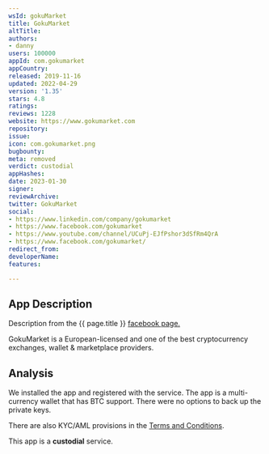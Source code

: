 ```yaml
---
wsId: gokuMarket
title: GokuMarket
altTitle: 
authors:
- danny
users: 100000
appId: com.gokumarket
appCountry: 
released: 2019-11-16
updated: 2022-04-29
version: '1.35'
stars: 4.8
ratings: 
reviews: 1228
website: https://www.gokumarket.com
repository: 
issue: 
icon: com.gokumarket.png
bugbounty: 
meta: removed
verdict: custodial
appHashes: 
date: 2023-01-30
signer: 
reviewArchive: 
twitter: GokuMarket
social:
- https://www.linkedin.com/company/gokumarket
- https://www.facebook.com/gokumarket
- https://www.youtube.com/channel/UCuPj-EJfPshor3dSfRm4QrA
- https://www.facebook.com/gokumarket/
redirect_from: 
developerName: 
features: 

---
```


## App Description 

Description from the {{ page.title }} [facebook page.](https://www.facebook.com/gokumarket/)

GokuMarket is a European-licensed and one of the best cryptocurrency exchanges, wallet & marketplace providers.

## Analysis 

We installed the app and registered with the service. The app is a multi-currency wallet that has BTC support. There were no options to back up the private keys. 

There are also KYC/AML provisions in the [Terms and Conditions](https://support.gokumarket.com/hc/en-us/articles/360060566114-GokuMarket-Terms-and-Conditions).

This app is a **custodial** service.